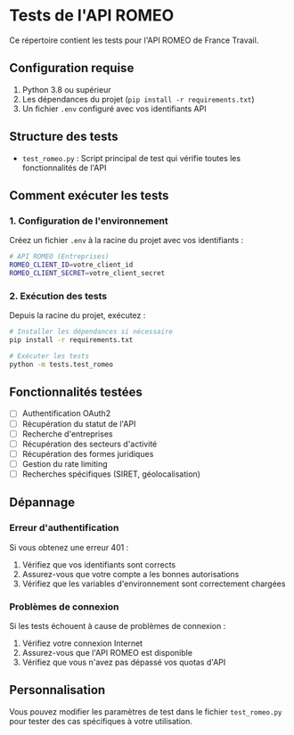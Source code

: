 # Tests de l'API ROMEO

Ce répertoire contient les tests pour l'API ROMEO de France Travail.

## Configuration requise

1. Python 3.8 ou supérieur
2. Les dépendances du projet (`pip install -r requirements.txt`)
3. Un fichier `.env` configuré avec vos identifiants API

## Structure des tests

- `test_romeo.py` : Script principal de test qui vérifie toutes les fonctionnalités de l'API

## Comment exécuter les tests

### 1. Configuration de l'environnement

Créez un fichier `.env` à la racine du projet avec vos identifiants :

```bash
# API ROMEO (Entreprises)
ROMEO_CLIENT_ID=votre_client_id
ROMEO_CLIENT_SECRET=votre_client_secret
```

### 2. Exécution des tests

Depuis la racine du projet, exécutez :

```bash
# Installer les dépendances si nécessaire
pip install -r requirements.txt

# Exécuter les tests
python -m tests.test_romeo
```

## Fonctionnalités testées

- [ ] Authentification OAuth2
- [ ] Récupération du statut de l'API
- [ ] Recherche d'entreprises
- [ ] Récupération des secteurs d'activité
- [ ] Récupération des formes juridiques
- [ ] Gestion du rate limiting
- [ ] Recherches spécifiques (SIRET, géolocalisation)

## Dépannage

### Erreur d'authentification

Si vous obtenez une erreur 401 :
1. Vérifiez que vos identifiants sont corrects
2. Assurez-vous que votre compte a les bonnes autorisations
3. Vérifiez que les variables d'environnement sont correctement chargées

### Problèmes de connexion

Si les tests échouent à cause de problèmes de connexion :
1. Vérifiez votre connexion Internet
2. Assurez-vous que l'API ROMEO est disponible
3. Vérifiez que vous n'avez pas dépassé vos quotas d'API

## Personnalisation

Vous pouvez modifier les paramètres de test dans le fichier `test_romeo.py` pour tester des cas spécifiques à votre utilisation.
